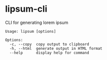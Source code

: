 # lipsum-cli

CLI for generating lorem ipsum

```
Usage: lipsum [options]

Options:
  -c, --copy  copy output to clipboard
  -h, --html  generate output in HTML format
  --help      display help for command
```
